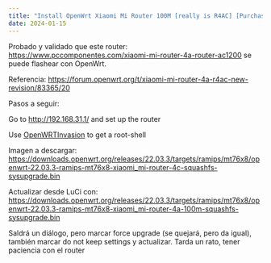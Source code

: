 ```yaml
---
title: "Install OpenWrt Xiaomi Mi Router 100M [really is R4AC] [Purchased in 2024]"
date: 2024-01-15
---
```


Probado y validado que este router: https://www.pccomponentes.com/xiaomi-mi-router-4a-router-ac1200  se puede flashear con OpenWrt.



Referencia: https://forum.openwrt.org/t/xiaomi-mi-router-4a-r4ac-new-revision/83365/20



Pasos a seguir:

Go to http://192.168.31.1/ and set up the router

Use [OpenWRTInvasion](https://github.com/acecilia/OpenWRTInvasion) to get a root-shell

Imagen a descargar: https://downloads.openwrt.org/releases/22.03.3/targets/ramips/mt76x8/openwrt-22.03.3-ramips-mt76x8-xiaomi_mi-router-4c-squashfs-sysupgrade.bin

Actualizar desde LuCi con: https://downloads.openwrt.org/releases/22.03.3/targets/ramips/mt76x8/openwrt-22.03.3-ramips-mt76x8-xiaomi_mi-router-4a-100m-squashfs-sysupgrade.bin

Saldrá un diálogo, pero marcar force upgrade (se quejará, pero da igual), también marcar do not keep settings y actualizar. Tarda un rato, tener paciencia con el router